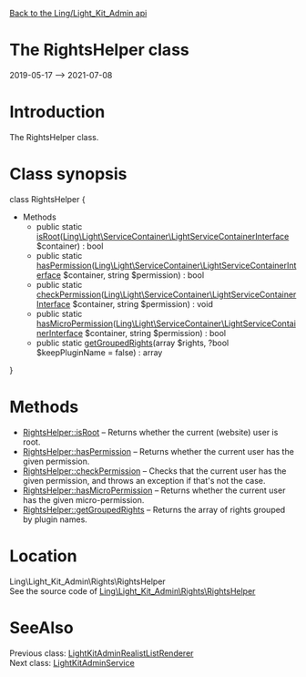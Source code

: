[Back to the Ling/Light_Kit_Admin api](https://github.com/lingtalfi/Light_Kit_Admin/blob/master/doc/api/Ling/Light_Kit_Admin.md)



The RightsHelper class
================
2019-05-17 --> 2021-07-08






Introduction
============

The RightsHelper class.



Class synopsis
==============


class <span class="pl-k">RightsHelper</span>  {

- Methods
    - public static [isRoot](https://github.com/lingtalfi/Light_Kit_Admin/blob/master/doc/api/Ling/Light_Kit_Admin/Rights/RightsHelper/isRoot.md)([Ling\Light\ServiceContainer\LightServiceContainerInterface](https://github.com/lingtalfi/Light/blob/master/doc/api/Ling/Light/ServiceContainer/LightServiceContainerInterface.md) $container) : bool
    - public static [hasPermission](https://github.com/lingtalfi/Light_Kit_Admin/blob/master/doc/api/Ling/Light_Kit_Admin/Rights/RightsHelper/hasPermission.md)([Ling\Light\ServiceContainer\LightServiceContainerInterface](https://github.com/lingtalfi/Light/blob/master/doc/api/Ling/Light/ServiceContainer/LightServiceContainerInterface.md) $container, string $permission) : bool
    - public static [checkPermission](https://github.com/lingtalfi/Light_Kit_Admin/blob/master/doc/api/Ling/Light_Kit_Admin/Rights/RightsHelper/checkPermission.md)([Ling\Light\ServiceContainer\LightServiceContainerInterface](https://github.com/lingtalfi/Light/blob/master/doc/api/Ling/Light/ServiceContainer/LightServiceContainerInterface.md) $container, string $permission) : void
    - public static [hasMicroPermission](https://github.com/lingtalfi/Light_Kit_Admin/blob/master/doc/api/Ling/Light_Kit_Admin/Rights/RightsHelper/hasMicroPermission.md)([Ling\Light\ServiceContainer\LightServiceContainerInterface](https://github.com/lingtalfi/Light/blob/master/doc/api/Ling/Light/ServiceContainer/LightServiceContainerInterface.md) $container, string $permission) : bool
    - public static [getGroupedRights](https://github.com/lingtalfi/Light_Kit_Admin/blob/master/doc/api/Ling/Light_Kit_Admin/Rights/RightsHelper/getGroupedRights.md)(array $rights, ?bool $keepPluginName = false) : array

}






Methods
==============

- [RightsHelper::isRoot](https://github.com/lingtalfi/Light_Kit_Admin/blob/master/doc/api/Ling/Light_Kit_Admin/Rights/RightsHelper/isRoot.md) &ndash; Returns whether the current (website) user is root.
- [RightsHelper::hasPermission](https://github.com/lingtalfi/Light_Kit_Admin/blob/master/doc/api/Ling/Light_Kit_Admin/Rights/RightsHelper/hasPermission.md) &ndash; Returns whether the current user has the given permission.
- [RightsHelper::checkPermission](https://github.com/lingtalfi/Light_Kit_Admin/blob/master/doc/api/Ling/Light_Kit_Admin/Rights/RightsHelper/checkPermission.md) &ndash; Checks that the current user has the given permission, and throws an exception if that's not the case.
- [RightsHelper::hasMicroPermission](https://github.com/lingtalfi/Light_Kit_Admin/blob/master/doc/api/Ling/Light_Kit_Admin/Rights/RightsHelper/hasMicroPermission.md) &ndash; Returns whether the current user has the given micro-permission.
- [RightsHelper::getGroupedRights](https://github.com/lingtalfi/Light_Kit_Admin/blob/master/doc/api/Ling/Light_Kit_Admin/Rights/RightsHelper/getGroupedRights.md) &ndash; Returns the array of rights grouped by plugin names.





Location
=============
Ling\Light_Kit_Admin\Rights\RightsHelper<br>
See the source code of [Ling\Light_Kit_Admin\Rights\RightsHelper](https://github.com/lingtalfi/Light_Kit_Admin/blob/master/Rights/RightsHelper.php)



SeeAlso
==============
Previous class: [LightKitAdminRealistListRenderer](https://github.com/lingtalfi/Light_Kit_Admin/blob/master/doc/api/Ling/Light_Kit_Admin/Realist/Rendering/LightKitAdminRealistListRenderer.md)<br>Next class: [LightKitAdminService](https://github.com/lingtalfi/Light_Kit_Admin/blob/master/doc/api/Ling/Light_Kit_Admin/Service/LightKitAdminService.md)<br>
